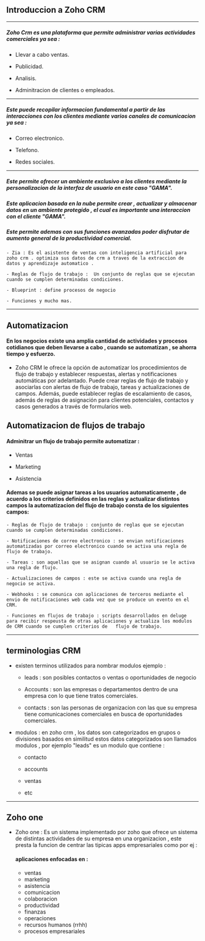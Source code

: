 ## Introduccion a Zoho CRM

---

##### Zoho Crm es una plataforma que permite administrar varias actividades comerciales ya sea :

- Llevar a cabo ventas.

- Publicidad.

- Analisis.

- Adminitracion de clientes o empleados.

---

##### Este puede recopilar informacion fundamental a partir de las interacciones con los clientes mediante varios canales de comunicacion ya sea :

- Correo electronico.

- Telefono.

- Redes sociales.

---

##### Este permite ofrecer un ambiente exclusivo a los clientes mediante la personalizacion de la interfaz de usuario en este caso "GAMA".

##### Este aplicacion basada en la nube permite crear , actualizar y almacenar datos en un ambiente protegido , el cual es importante una interaccion con el cliente "GAMA".

##### Este permite ademas con sus funciones avanzadas poder disfrutar de aumento general de la productividad comercial.

    - Zia : Es el asistente de ventas con inteligencia artificial para zoho crm . optimiza sus datos de crm a traves de la extraccion de datos y aprendizaje automatico .

    - Reglas de flujo de trabajo :  Un conjunto de reglas que se ejecutan cuando se cumplen determinadas condiciones.

    - Blueprint : define procesos de negocio

    - Funciones y mucho mas.

---

## Automatizacion

#### En los negocios existe una amplia cantidad de actividades y procesos cotidianos que deben llevarse a cabo , cuando se automatizan , se ahorra tiempo y esfuerzo.

- Zoho CRM le ofrece la opción de automatizar los procedimientos de flujo de trabajo y establecer respuestas, alertas y notificaciones automáticas por adelantado. Puede crear reglas de flujo de trabajo y asociarlas con alertas de flujo de trabajo, tareas y actualizaciones de campos. Además, puede establecer reglas de escalamiento de casos, además de reglas de asignación para clientes potenciales, contactos y casos generados a través de formularios web.

## Automatizacion de flujos de trabajo

#### Adminitrar un flujo de trabajo permite automatizar :

- Ventas

- Marketing

- Asistencia

#### Ademas se puede asignar tareas a los usuarios automaticamente , de acuerdo a los criterios definidos en las reglas y actualizar distintos campos la automatizacion del flujo de trabajo consta de los siguientes campos:

    - Reglas de flujo de trabajo : conjunto de reglas que se ejecutan cuando se cumplen determinadas condiciones.

    - Notificaciones de correo electronico : se envian notificaciones automatizadas por correo electronico cuando se activa una regla de flujo de trabajo.

    - Tareas : son aquellas que se asignan cuando al usuario se le activa una regla de flujo.

    - Actualizaciones de campos : este se activa cuando una regla de negocio se activa.

    - Webhooks : se comunica con aplicaciones de terceros mediante el envio de notificaciones web cada vez que se produce un evento en el CRM.

    - Funciones en flujos de trabajo : scripts desarrollados en deluge para recibir respeusta de otras aplicaciones y actualiza los modulos de CRM cuando se cumplen criterios de   flujo de trabajo.

---

## terminologias CRM

- existen terminos utilizados para nombrar modulos ejemplo :

    - leads : son posibles contactos o ventas o oportunidades de negocio

    - Accounts : son las empresas o departamentos dentro de una empresa con lo que tiene tratos comerciales.

    - contacts : son las personas de organizacion con las que su empresa tiene comunicaciones comerciales en busca de oportunidades comerciales.

- modulos : en zoho crm , los datos son categorizados en grupos o divisiones basados en similitud estos datos categorizados son llamados modulos , por ejemplo "leads" es un modulo que contiene :

    - contacto 

    - accounts 

    - ventas 

    - etc

---
## Zoho one

- Zoho one : Es un sistema implementado por zoho que ofrece un sistema de distintas actividades de su empresa en una organizacion , este presta la funcion de centrar las tipicas apps empresariales como por ej :

    #### aplicaciones enfocadas en : 

    - ventas
    - marketing
    - asistencia
    - comunicacion 
    - colaboracion 
    - productividad 
    - finanzas 
    - operaciones
    - recursos humanos (rrhh)
    - procesos empresariales 



